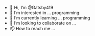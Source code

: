 - 👋 Hi, I’m @Gatsby419
- 👀 I’m interested in ... programming
- 🌱 I’m currently learning ... programming
- 💞️ I’m looking to collaborate on ...
- 📫 How to reach me ...

<!---
Gatsby419/Gatsby419 is a ✨ special ✨ repository because its `README.md` (this file) appears on your GitHub profile.
You can click the Preview link to take a look at your changes.
--->
